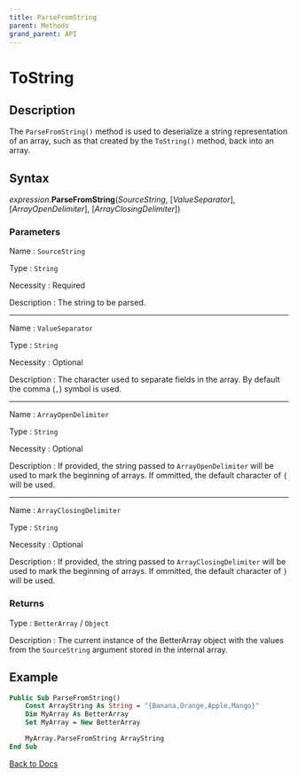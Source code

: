 ```yaml
---
title: ParseFromString
parent: Methods
grand_parent: API
---
```


# ToString

## Description
The `ParseFromString()` method is used to deserialize a string representation of an array, such as that created by the `ToString()` method, back into an array.

## Syntax

*expression*.**ParseFromString**(*SourceString*, [*ValueSeparator*], [*ArrayOpenDelimiter*], [*ArrayClosingDelimiter*])

### Parameters

Name
: `SourceString`

Type
: `String`

Necessity
: Required

Description
: The string to be parsed.

---

Name
: `ValueSeparator`

Type
: `String`

Necessity
: Optional

Description
: The character used to separate fields in the array. By default the comma (`,`) symbol is used.

---

Name
: `ArrayOpenDelimiter`

Type
: `String`

Necessity
: Optional

Description
: If provided, the string passed to `ArrayOpenDelimiter` will be used to mark the beginning of arrays. If ommitted, the default character of `{` will be used.

---

Name
: `ArrayClosingDelimiter`

Type
: `String`

Necessity
: Optional

Description
: If provided, the string passed to `ArrayClosingDelimiter` will be used to mark the beginning of arrays. If ommitted, the default character of `}` will be used.


### Returns

Type
: `BetterArray` / `Object`

Description
: The current instance of the BetterArray object with the values from the `SourceString` argument stored in the internal array.


## Example

```vb
Public Sub ParseFromString()
    Const ArrayString As String = "{Banana,Orange,Apple,Mango}"
    Dim MyArray As BetterArray
    Set MyArray = New BetterArray

    MyArray.ParseFromString ArrayString
End Sub
```

[Back to Docs](https://senipah.github.io/VBA-Better-Array/)

